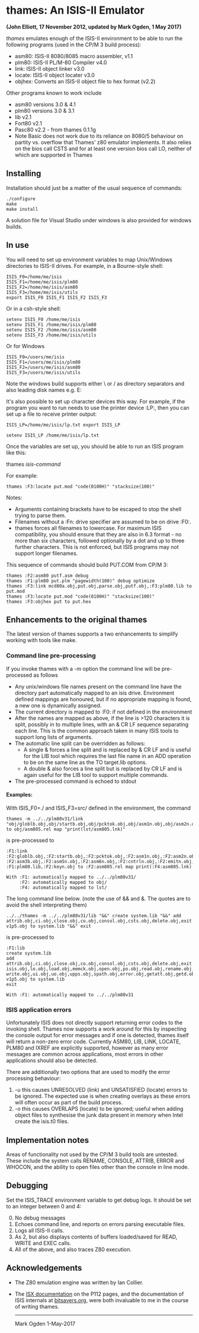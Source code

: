 # thames: An ISIS-II Emulator

**(John Elliott, 17 November 2012, updated by Mark Ogden, 1 May 2017)**

 *thames* emulates enough of the ISIS-II environment to be able to run the following
 programs (used in the CP/M 3 build process):
 * asm80: ISIS-II 8080/8085 macro assembler, v1.1
 * plm80: ISIS-II PL/M-80 Compiler v4.0
 * link: ISIS-II object linker v3.0
 * locate: ISIS-II object locater v3.0
 * objhex: Converts an ISIS-II object file to hex format (v2.2)
 
Other programs known to work include
 * asm80 versions 3.0 & 4.1
 * plm80 versions 3.0 & 3.1
 * lib v2.1
 * Fort80 v2.1
 * Pasc80 v2.2 - from thames 0.1.1g
 * Note Basic does not work due to its reliance on 8080/5 behaviour on partity vs. overflow
   that Thames' z80 emulator implements. It also relies on the bios call CSTS and for
   at least one version bios call LO, neither of which are supported in Thames

## Installing

   Installation should just be a matter of the usual sequence of commands:
```
./configure
make
make install
```
A solution file for Visual Studio under windows is also provided for windows builds.

## In use

You will need to set up environment variables to map Unix/Windows directories
to ISIS-II drives. For example, in a Bourne-style shell:
```
ISIS_F0=/home/me/isis
ISIS_F1=/home/me/isis/plm80
ISIS_F2=/home/me/isis/asm80
ISIS_F3=/home/me/isis/utils
export ISIS_F0 ISIS_F1 ISIS_F2 ISIS_F3
```
Or in a csh-style shell:
```
setenv ISIS_F0 /home/me/isis
setenv ISIS_F1 /home/me/isis/plm80
setenv ISIS_F2 /home/me/isis/asm80
setenv ISIS_F3 /home/me/isis/utils
```

Or for Windows
````
ISIS_F0=/users/me/isis
ISIS_F1=/users/me/isis/plm80
ISIS_F2=/users/me/isis/asm80
ISIS_F3=/users/me/isis/utils
````
Note the windows build supports either \ or / as directory separators and also
leading disk names e.g. E:

It's also possible to set up character devices this way. For example,
if the program you want to run needs to use the printer device :LP:,
then you can set up a file to receive printer output:
```
ISIS_LP=/home/me/isis/lp.txt export ISIS_LP

setenv ISIS_LP /home/me/isis/lp.txt
```
 Once the variables are set up, you should be able to run an ISIS
 program like this:

thames *isis-command*

For example:
```
thames :F3:locate put.mod "code(0100H)" "stacksize(100)"
```
Notes:
* Arguments containing brackets have to be escaped to stop the shell
  trying to parse them.
* Filenames without a :Fn: drive specifier are assumed to be on drive
  :F0:.
* thames forces all filenames to lowercase. For maximum ISIS
  compatibility, you should ensure that they are also in 6.3 format -
  no more than six characters, followed optionally by a dot and up to
  three further characters. This is not enforced, but ISIS programs
  may not support longer filenames.

This sequence of commands should build PUT.COM from CP/M 3:
```
thames :F2:asm80 putf.asm debug
thames :F1:plm80 put.plm "pagewidth(100)" debug optimize
thames :F3:link mcd80a.obj,put.obj,parse.obj,putf.obj,:F3:plm80.lib to put.mod
thames :F3:locate put.mod "code(0100H)" "stacksize(100)"
thames :F3:objhex put to put.hex
```
## Enhancements to the original thames
The latest version of thames supports a two enhancements to simplify working with tools
like make.
### Command line pre-processing
If you invoke thames with a -m option the command line will be pre-processed as follows
* Any unix/windows file names present on the command line have the directory part
  automatically mapped to an isis drive. Environment defined mappings are
  honoured, but if no appropriate mapping is found, a new one is dynamically assigned.
* The current directory is mapped to :F0: if not defined in the environment
* After the names are mapped as above, if the line is >120 characters it is split, possibly
  in to multiple lines, with an & CR LF sequence separating each line.
  This is the common approach taken in many ISIS tools to support long lists of arguments.
* The automatic line split can be overridden as follows:
  * A single & forces a line split and is replaced by & CR LF and is useful for the LIB tool which requires the
  last file name in an ADD operation to be on the same line as the TO target.lib options.
  * A double & also forces a line split but is replaced by CR LF and is again useful for the LIB tool to support
  multiple commands.
* The pre-processed command is echoed to stdout

#### Examples:
With ISIS_F0=./ and ISIS_F3=src/ defined in the environment, the command
```
thames -m ../../plm80v31/link "obj/globlb.obj,obj/startb.obj,obj/pcktok.obj,obj/asm1n.obj,obj/asm2n.obj,obj/asm4b.obj,obj/rdsrc.obj,obj/asm3b.obj,obj/asm5n.obj,obj/asm6n.obj,obj/cntrln.obj,obj/emitn.obj,obj/listn.obj,obj/initb.obj,../../plm80v31/system.lib,../../plm80v31/plm80.lib,obj/keyn.obj" to obj/asm805.rel map "print(lst/asm805.lnk)"
```
is pre-processed to
```
:F1:link :F2:globlb.obj,:F2:startb.obj,:F2:pcktok.obj,:F2:asm1n.obj,:F2:asm2n.obj,:F2:asm4b.obj,:F2:rdsrc.obj,&
:F2:asm3b.obj,:F2:asm5n.obj,:F2:asm6n.obj,:F2:cntrln.obj,:F2:emitn.obj,:F2:listn.obj,:F2:initb.obj,:F1:system.lib,&
:F1:plm80.lib,:F2:keyn.obj to :F2:asm805.rel map print(:F4:asm805.lnk)
```
```
With :F1: automatically mapped to ../../plm80v31/
     :F2: automatically mapped to obj/
     :F4: automatically mapped to lst/
```

The long command line below.  (note the use of && and &. The quotes are to avoid the shell interpreting them)
````
../../thames -m ../../plm80v31/lib "&&" create system.lib "&&" add attrib.obj,ci.obj,close.obj,co.obj,consol.obj,csts.obj,delete.obj,exit.obj,iochk.obj,iodef.obj,ioset.obj,isis.obj,lo.obj,load.obj,memck.obj,open.obj,po.obj,read.obj,rename.obj,rescan.obj,ri.obj,seek.obj,whocon.obj,write.obj,ui.obj,uo.obj,upps.obj,spath.obj,error.obj,getatt.obj,getd.obj,filinf.obj,chgacs.obj,detime.obj,"&" v1p5.obj to system.lib "&&" exit
````
is pre-processed to
````
:F1:lib
create system.lib
add attrib.obj,ci.obj,close.obj,co.obj,consol.obj,csts.obj,delete.obj,exit.obj,iochk.obj,iodef.obj,ioset.obj,&
isis.obj,lo.obj,load.obj,memck.obj,open.obj,po.obj,read.obj,rename.obj,rescan.obj,ri.obj,seek.obj,whocon.obj,&
write.obj,ui.obj,uo.obj,upps.obj,spath.obj,error.obj,getatt.obj,getd.obj,filinf.obj,chgacs.obj,detime.obj,&
v1p5.obj to system.lib
exit
````
````
With :F1: automatically mapped to ../../plm80v31
````
### ISIS application errors
Unfortunately ISIS does not directly support returning error codes to the invoking shell.
Thames now supports a work around for this by inspecting the console output for error
messages and if one is detected, thames itself will return a non-zero error code.
Currently ASM80, LIB, LINK, LOCATE, PLM80 and IXREF are explicitly supported, however
as many error messages are common across applications, most errors in other applications
should also be detected.

There are additionally two options that are used to modify the error processing behaviour:
1. -u this causes UNRESOLVED (link) and UNSATISFIED (locate) errors to be ignored. The expected
   use is when creating overlays as these errors will often occur as part of the build process.
2. -o this causes OVERLAPS (locate) to be ignored; useful when adding object files to synthesise
   the junk data present in memory when Intel create the isis.t0 files.
   
## Implementation notes

Areas of functionality not used by the CP/M 3 build tools are untested.
These include the system calls RENAME, CONSOLE, ATTRIB, ERROR and
WHOCON, and the ability to open files other than the console in line
mode.

## Debugging

Set the ISIS_TRACE environment variable to get debug logs. It should be
set to an integer between 0 and 4:

0. No debug messages
1. Echoes command line, and reports on errors parsing executable
   files.
2. Logs all ISIS-II calls.
3. As 2, but also displays contents of buffers loaded/saved for
   READ, WRITE and EXEC calls.
4. All of the above, and also traces Z80 execution.

## Acknowledgements

* The Z80 emulation engine was written by Ian Collier.
* The [ISX documentation](http://p112.sourceforge.net/index.php?isx) on the P112 pages, and the documentation
  of ISIS internals at [bitsavers.org](http://www.bitsavers.org/pdf/intel/ISIS_II/), were both invaluable to me
  in the course of writing thames.
     __________________________________________________________________


    Mark Ogden 1-May-2017

